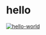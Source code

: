 # hello

[![hello-world](https://github.com/jmillsy/actions-hello-world/actions/workflows/basic.yml/badge.svg)](https://github.com/jmillsy/actions-hello-world/actions/workflows/basic.yml)






